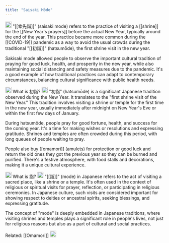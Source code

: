 ```yaml
---
title: "Saisaki Mōde"
---
```


<img src='https://scrapbox.io/api/pages/nishio/Discovering Japan/icon' alt='Discovering Japan.icon' height="19.5"/> "[[幸先詣]]" (saisaki mode) refers to the practice of visiting a [[shrine]] for the [[New Year's prayers]] before the actual New Year, typically around the end of the year. This practice became more common during the [[COVID-19]] pandemic as a way to avoid the usual crowds during the traditional "[[初詣]]" (hatsumōde), the first shrine visit in the new year.

Sakisaki mode allowed people to observe the important cultural tradition of praying for good luck, health, and prosperity in the new year, while also maintaining social distancing and safety measures due to the pandemic. It's a good example of how traditional practices can adapt to contemporary circumstances, balancing cultural significance with public health needs.

<img src='https://scrapbox.io/api/pages/nishio/nishio/icon' alt='nishio.icon' height="19.5"/> What is 初詣?
<img src='https://scrapbox.io/api/pages/nishio/Discovering Japan/icon' alt='Discovering Japan.icon' height="19.5"/> "初詣" (hatsumōde) is a significant Japanese tradition observed during the New Year. It translates to the "first shrine visit of the New Year." This tradition involves visiting a shrine or temple for the first time in the new year, usually immediately after midnight on New Year's Eve or within the first few days of January.

During hatsumōde, people pray for good fortune, health, and success for the coming year. It's a time for making wishes or resolutions and expressing gratitude. Shrines and temples are often crowded during this period, with long queues of people waiting to pray.

People also buy [[omamori]] (amulets) for protection or good luck and return the old ones they got the previous year so they can be burned and purified. There's a festive atmosphere, with food stalls and decorations, making it a unique cultural experience.

<img src='https://scrapbox.io/api/pages/nishio/nishio/icon' alt='nishio.icon' height="19.5"/> What is 詣?
<img src='https://scrapbox.io/api/pages/nishio/Discovering Japan/icon' alt='Discovering Japan.icon' height="19.5"/> "[[詣]]" (mode) in Japanese refers to the act of visiting a sacred place, like a shrine or a temple. It's often used in the context of religious or spiritual visits for prayer, reflection, or participating in religious ceremonies. In Japanese culture, such visits are considered important for showing respect to deities or ancestral spirits, seeking blessings, and expressing gratitude.

The concept of "mode" is deeply embedded in Japanese traditions, where visiting shrines and temples plays a significant role in people's lives, not just for religious reasons but also as a part of cultural and social practices.


Related: [[Omamori]]
<img src='https://scrapbox.io/api/pages/nishio/en/icon' alt='en.icon' height="19.5"/>
